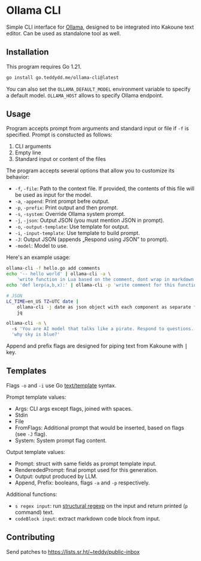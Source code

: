 # Ollama CLI

Simple CLI interface for [Ollama], designed to be integrated into Kakoune text
editor. Can be used as standalone tool as well.

## Installation

This program requires Go 1.21.
```sh
go install go.teddydd.me/ollama-cli@latest
```
You can also set the `OLLAMA_DEFAULT_MODEL` environment variable to specify
a default model. `OLLAMA_HOST` allows to specify Ollama endpoint.

## Usage

Program accepts prompt from arguments and standard input or file if `-f`
is specified. Prompt is constucted as follows:

1. CLI arguments
2. Empty line
3. Standard input or content of the files

The program accepts several options that allow you to customize its behavior:

* `-f`, `-file`: Path to the context file. If provided, the contents of this file will be used as input for the model.
* `-a`, `-append`: Print prompt befre output.
* `-p`, `-prefix`: Print output and then prompt.
* `-s`, `-system`: Override Ollama system prompt.
* `-j`, `-json`: Output JSON (you must mention JSON in prompt).
* `-o`, `-output-template`: Use template for output.
* `-i`, `-input-template`: Use template to build prompt.
* `-J`: Output JSON (appends „Respond using JSON” to prompt).
* `-model`: Model to use.

Here's an example usage:
```sh
ollama-cli -f hello.go add comments
echo '-- hello world' | ollama-cli -a \
    'write function in Lua based on the comment, dont wrap in markdown code block'
echo 'def lerp(a,b,x):' | ollama-cli -p 'write comment for this function'

# JSON
LC_TIME=en_US TZ=UTC date |
    ollama-cli -j date as json object with each component as separate field, skip timezone |
    jq

ollama-cli -n \                                                        1s
  -s 'You are AI model that talks like a pirate. Respond to questions.'\
  'why sky is blue?'
```

Append and prefix flags are designed for piping text from Kakoune with
<kbd>|</kbd> key.

## Templates

Flags `-o` and `-i` use Go [text/template](https://godocs.io/text/template)
syntax.

Prompt template values:

* Args: CLI args except flags, joined with spaces.
* Stdin
* File
* FromFlags: Additional prompt that would be inserted, based on flags (see `-J` flag).
* System: System prompt flag content.

Output template values:

* Prompt: struct with same fields as prompt template input.
* RenderededPrompt: final prompt used for this generation.
* Output: output produced by LLM.
* Append, Prefix: booleans, flags `-a` and `-p` respectively.

Additional functions:

* `s regex input`: run [structural regexp](https://github.com/zyedidia/sregx) on the input and return printed (`p` command) text.
* `codeBlock input`: extract markdown code block from input.

## Contributing

Send patches to https://lists.sr.ht/~teddy/public-inbox

[Ollama]: https://ollama.ai/
